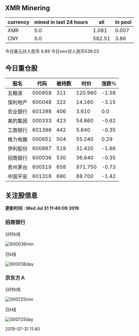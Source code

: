 ## XMR Minering

|currency|mined in last 24 hours|all|in pool|
|---|---|---|---|
|XMR|0.0|1.081|0.007|
|CNY|0.0|582.51|3.86|

今日美元对人民币 6.89	今日xmr对人民币539.03


## 今日重仓股 

|股名|代码|被持数|时价|涨跌%|
|---|---|---|---|---|
|五粮液|000858|311|120.960|-1.58|
|保利地产|600048|322|14.160|-3.15|
|农业银行|601288|406|3.610|0.0|
|美的集团|000333|423|54.860|-0.62|
|工商银行|601398|442|5.640|-0.35|
|格力电器|000651|504|55.240|0.29|
|伊利股份|600887|519|31.420|-1.66|
|招商银行|600036|530|36.640|-0.35|
|贵州茅台|600519|658|971.750|-0.73|
|中国平安|601318|690|88.700|-1.42|

## 关注股信息
**更新时间 : Wed Jul 31 11:40:09 2019**
### 招商银行 
分时k线

![600036min](http://image.sinajs.cn/newchart/min/n/sh600036.gif)

日k线

![600036day](http://image.sinajs.cn/newchart/daily/n/sh600036.gif)

### 京东方Ａ 
分时k线

![000725min](http://image.sinajs.cn/newchart/min/n/sz000725.gif)

日k线

![000725day](http://image.sinajs.cn/newchart/daily/n/sz000725.gif)

2019-07-31 11:40